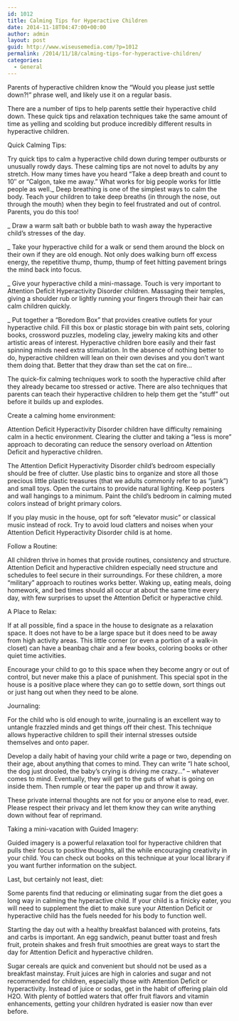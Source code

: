 ```yaml
---
id: 1012
title: Calming Tips for Hyperactive Children
date: 2014-11-18T04:47:00+00:00
author: admin
layout: post
guid: http://www.wiseusemedia.com/?p=1012
permalink: /2014/11/18/calming-tips-for-hyperactive-children/
categories:
  - General
---
```

Parents of hyperactive children know the &#8220;Would you please just settle down?!&#8221; phrase well, and likely use it on a regular basis.

There are a number of tips to help parents settle their hyperactive child down. These quick tips and relaxation techniques take the same amount of time as yelling and scolding but produce incredibly different results in hyperactive children.

Quick Calming Tips:

Try quick tips to calm a hyperactive child down during temper outbursts or unusually rowdy days. These calming tips are not novel to adults by any stretch. How many times have you heard &#8220;Take a deep breath and count to 10&#8243; or &#8220;Calgon, take me away.&#8221; What works for big people works for little people as well._ Deep breathing is one of the simplest ways to calm the body. Teach your children to take deep breaths (in through the nose, out through the mouth) when they begin to feel frustrated and out of control. Parents, you do this too!

_ Draw a warm salt bath or bubble bath to wash away the hyperactive child&#8217;s stresses of the day.

_ Take your hyperactive child for a walk or send them around the block on their own if they are old enough. Not only does walking burn off excess energy, the repetitive thump, thump, thump of feet hitting pavement brings the mind back into focus.

_ Give your hyperactive child a mini-massage. Touch is very important to Attention Deficit Hyperactivity Disorder children. Massaging their temples, giving a shoulder rub or lightly running your fingers through their hair can calm children quickly.

_ Put together a &#8220;Boredom Box&#8221; that provides creative outlets for your hyperactive child. Fill this box or plastic storage bin with paint sets, coloring books, crossword puzzles, modeling clay, jewelry making kits and other artistic areas of interest. Hyperactive children bore easily and their fast spinning minds need extra stimulation. In the absence of nothing better to do, hyperactive children will lean on their own devises and you don&#8217;t want them doing that. Better that they draw than set the cat on fire&#8230;

The quick-fix calming techniques work to sooth the hyperactive child after they already became too stressed or active. There are also techniques that parents can teach their hyperactive children to help them get the &#8220;stuff&#8221; out before it builds up and explodes.

Create a calming home environment:

Attention Deficit Hyperactivity Disorder children have difficulty remaining calm in a hectic environment. Clearing the clutter and taking a &#8220;less is more&#8221; approach to decorating can reduce the sensory overload on Attention Deficit and hyperactive children.

The Attention Deficit Hyperactivity Disorder child&#8217;s bedroom especially should be free of clutter. Use plastic bins to organize and store all those precious little plastic treasures (that we adults commonly refer to as &#8220;junk&#8221;) and small toys. Open the curtains to provide natural lighting. Keep posters and wall hangings to a minimum. Paint the child&#8217;s bedroom in calming muted colors instead of bright primary colors.

If you play music in the house, opt for soft &#8220;elevator music&#8221; or classical music instead of rock. Try to avoid loud clatters and noises when your Attention Deficit Hyperactivity Disorder child is at home.

Follow a Routine:

All children thrive in homes that provide routines, consistency and structure. Attention Deficit and hyperactive children especially need structure and schedules to feel secure in their surroundings. For these children, a more &#8220;military&#8221; approach to routines works better. Waking up, eating meals, doing homework, and bed times should all occur at about the same time every day, with few surprises to upset the Attention Deficit or hyperactive child.

A Place to Relax:

If at all possible, find a space in the house to designate as a relaxation space. It does not have to be a large space but it does need to be away from high activity areas. This little corner (or even a portion of a walk-in closet) can have a beanbag chair and a few books, coloring books or other quiet time activities.

Encourage your child to go to this space when they become angry or out of control, but never make this a place of punishment. This special spot in the house is a positive place where they can go to settle down, sort things out or just hang out when they need to be alone.

Journaling:

For the child who is old enough to write, journaling is an excellent way to untangle frazzled minds and get things off their chest. This technique allows hyperactive children to spill their internal stresses outside themselves and onto paper.

Develop a daily habit of having your child write a page or two, depending on their age, about anything that comes to mind. They can write &#8220;I hate school, the dog just drooled, the baby&#8217;s crying is driving me crazy&#8230;&#8221; &#8211; whatever comes to mind. Eventually, they will get to the guts of what is going on inside them. Then rumple or tear the paper up and throw it away.

These private internal thoughts are not for you or anyone else to read, ever. Please respect their privacy and let them know they can write anything down without fear of reprimand.

Taking a mini-vacation with Guided Imagery:

Guided imagery is a powerful relaxation tool for hyperactive children that pulls their focus to positive thoughts, all the while encouraging creativity in your child. You can check out books on this technique at your local library if you want further information on the subject.

Last, but certainly not least, diet:

Some parents find that reducing or eliminating sugar from the diet goes a long way in calming the hyperactive child. If your child is a finicky eater, you will need to supplement the diet to make sure your Attention Deficit or hyperactive child has the fuels needed for his body to function well.

Starting the day out with a healthy breakfast balanced with proteins, fats and carbs is important. An egg sandwich, peanut butter toast and fresh fruit, protein shakes and fresh fruit smoothies are great ways to start the day for Attention Deficit and hyperactive children.

Sugar cereals are quick and convenient but should not be used as a breakfast mainstay. Fruit juices are high in calories and sugar and not recommended for children, especially those with Attention Deficit or hyperactivity. Instead of juice or sodas, get in the habit of offering plain old H2O. With plenty of bottled waters that offer fruit flavors and vitamin enhancements, getting your children hydrated is easier now than ever before.